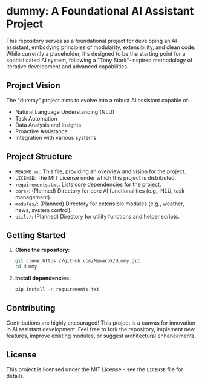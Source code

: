 # dummy: A Foundational AI Assistant Project

This repository serves as a foundational project for developing an AI assistant, embodying principles of modularity, extensibility, and clean code. While currently a placeholder, it's designed to be the starting point for a sophisticated AI system, following a "Tony Stark"-inspired methodology of iterative development and advanced capabilities.

## Project Vision

The "dummy" project aims to evolve into a robust AI assistant capable of:
- Natural Language Understanding (NLU)
- Task Automation
- Data Analysis and Insights
- Proactive Assistance
- Integration with various systems

## Project Structure

- `README.md`: This file, providing an overview and vision for the project.
- `LICENSE`: The MIT License under which this project is distributed.
- `requirements.txt`: Lists core dependencies for the project.
- `core/`: (Planned) Directory for core AI functionalities (e.g., NLU, task management).
- `modules/`: (Planned) Directory for extensible modules (e.g., weather, news, system control).
- `utils/`: (Planned) Directory for utility functions and helper scripts.

## Getting Started

1.  **Clone the repository:**
    ```bash
    git clone https://github.com/MemaroX/dummy.git
    cd dummy
    ```

2.  **Install dependencies:**
    ```bash
    pip install -r requirements.txt
    ```

## Contributing

Contributions are highly encouraged! This project is a canvas for innovation in AI assistant development. Feel free to fork the repository, implement new features, improve existing modules, or suggest architectural enhancements.

## License

This project is licensed under the MIT License - see the `LICENSE` file for details.